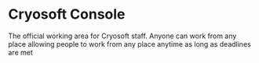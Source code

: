 # Cryosoft Console
The official working area for Cryosoft staff. Anyone can work from any place allowing people to work from any place anytime as long as deadlines are met
